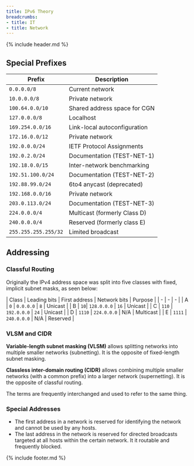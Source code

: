 ```yaml
---
title: IPv6 Theory
breadcrumbs:
- title: IT
- title: Network
---
```

{% include header.md %}

## Special Prefixes

|Prefix|Description|
|-|-|
| `0.0.0.0/8` | Current network |
| `10.0.0.0/8` | Private network |
| `100.64.0.0/10` | Shared address space for CGN |
| `127.0.0.0/8` | Localhost |
| `169.254.0.0/16` | Link-local autoconfiguration |
| `172.16.0.0/12` | Private network |
| `192.0.0.0/24` | IETF Protocol Assignments |
| `192.0.2.0/24` | Documentation (TEST-NET-1) |
| `192.18.0.0/15` | Inter-network benchmarking |
| `192.51.100.0/24` | Documentation (TEST-NET-2) |
| `192.88.99.0/24` | 6to4 anycast (deprecated) |
| `192.168.0.0/16` | Private network |
| `203.0.113.0/24` | Documentation (TEST-NET-3) |
| `224.0.0.0/4` | Multicast (formerly Class D) |
| `240.0.0.0/4` | Reserved (formerly class E) |
| `255.255.255.255/32` | Limited broadcast |

## Addressing

### Classful Routing

Originally the IPv4 address space was split into five classes with fixed, implicit subnet masks, as seen below:

| Class | Leading bits | First address | Network bits | Purpose |
| - | - | - |
| A | `0` | `0.0.0.0` | `8` | Unicast |
| B | `10`| `128.0.0.0` | `16` | Unicast |
| C | `110` | `192.0.0.0` | `24` | Unicast |
| D | `1110` | `224.0.0.0` | N/A | Multicast |
| E | `1111` | `240.0.0.0` | N/A | Reserved |

### VLSM and CIDR

**Variable-length subnet masking (VLSM)** allows splitting networks into multiple smaller networks (subnetting). It is the opposite of fixed-length subnet masking.

**Classless inter-domain routing (CIDR)** allows combining multiple smaller networks (with a common prefix) into a larger network (supernetting). It is the opposite of classful routing.

The terms are frequently interchanged and used to refer to the same thing.

### Special Addresses

- The first address in a network is reserved for identifying the network and cannot be used by any hosts.
- The last address in the network is reserved for directed broadcasts targeted at all hosts within the certain network.
  It it routable and frequently blocked.

{% include footer.md %}
